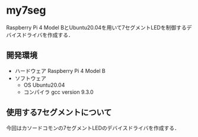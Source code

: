 # my7seg
Raspberry Pi 4 Model BとUbuntu20.04を用いて7セグメントLEDを制御するデバイスドライバを作成する．

## 開発環境
* ハードウェア
Raspberry Pi 4 Model B
* ソフトウェア
  * OS
  Ubuntu20.04
  * コンパイラ
  gcc version 9.3.0
  
## 使用する7セグメントについて
今回はカソードコモンの7セグメントLEDのデバイスドライバを作成する．
